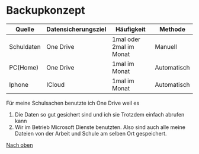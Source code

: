 # Backupkonzept

| Quelle     | Datensicherungsziel | Häufigkeit              | Methode                   |
| ---------- | ------------------- | ----------------------- | ------------------------- |
| Schuldaten | One Drive    | 1mal oder 2mal im Monat | Manuell|
| PC(Home)   | One Drive    | 1mal im Monat           | Automatisch|
| Iphone     | ICloud              | 1mal im Monat           | Automatisch|


Für meine Schulsachen benutzte ich One Drive weil es
1. Die Daten so gut gesichert sind und ich sie Trotzdem einfach abrufen kann 
2. Wir im Betrieb Microsoft Dienste benutzten. Also sind auch alle meine Dateien von der Arbeit und Schule am selben Ort gespeichert.

[Nach oben](#Backupkonzept)